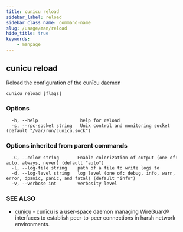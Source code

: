 ```yaml
---
title: cunicu reload
sidebar_label: reload
sidebar_class_name: command-name
slug: /usage/man/reload
hide_title: true
keywords:
    - manpage
---
```


## cunicu reload

Reload the configuration of the cunīcu daemon

```
cunicu reload [flags]
```

### Options

```
  -h, --help                help for reload
  -s, --rpc-socket string   Unix control and monitoring socket (default "/var/run/cunicu.sock")
```

### Options inherited from parent commands

```
  -C, --color string       Enable colorization of output (one of: auto, always, never) (default "auto")
  -l, --log-file string    path of a file to write logs to
  -d, --log-level string   log level (one of: debug, info, warn, error, dpanic, panic, and fatal) (default "info")
  -v, --verbose int        verbosity level
```

### SEE ALSO

* [cunicu](cunicu.md)	 - cunīcu is a user-space daemon managing WireGuard® interfaces to establish peer-to-peer connections in harsh network environments.

